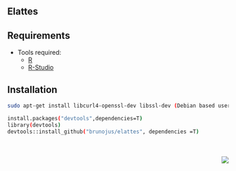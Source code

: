 Elattes
--------

Requirements
------------

- Tools required:
  - [R](https://www.r-project.org/)
  - [R-Studio](https://www.rstudio.com/)

Installation
------------

```bash
sudo apt-get install libcurl4-openssl-dev libssl-dev (Debian based user only)

install.packages("devtools",dependencies=T) 
library(devtools)
devtools::install_github("brunojus/elattes", dependencies =T)
```


<br>
<br>
<img align="right" src="http://imgur.com/l5hOjj4.gif">

